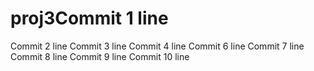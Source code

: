# proj3Commit 1 line
Commit 2 line
Commit 3 line
Commit 4 line
Commit 6 line
Commit 7 line
Commit 8 line
Commit 9 line
Commit 10 line
